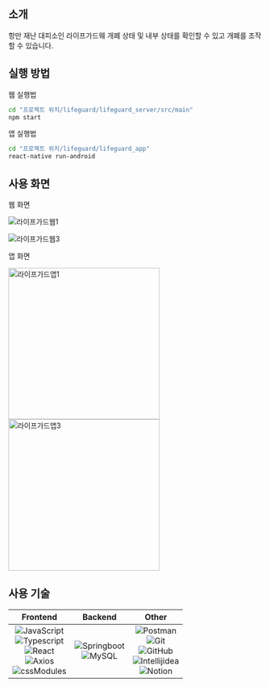## 소개

항만 재난 대피소인 라이프가드웨 개폐 상태 및 내부 상태를 확인할 수 있고 개폐를 조작할 수 있습니다.


## 실행 방법

웹 실행법

```sh
cd "프로젝트 위치/lifeguard/lifeguard_server/src/main"
npm start
```

앱 실행법


```sh
cd "프로젝트 위치/lifeguard/lifeguard_app"
react-native run-android
```


## 사용 화면

웹 화면

![라이프가드웹1](https://github.com/bigstone0/Lifeguard/assets/110443412/0fae383d-77a4-4f4c-b039-9abd22128cbe)

![라이프가드웹3](https://github.com/bigstone0/Lifeguard/assets/110443412/7ef310b6-d0fa-47d2-b474-b3924650bf81)

앱 화면

<img width="300" alt="라이프가드앱1" src="https://github.com/bigstone0/Lifeguard/assets/110443412/909ee946-43a1-4a50-91b9-fdda0c99b12b">

<img width="300" alt="라이프가드앱3" src="https://github.com/bigstone0/Lifeguard/assets/110443412/abe993e4-1cc1-4b85-88ca-96cf7fb7653f">

## 사용 기술

|Frontend|Backend|Other|
|:------:|:------:|:---:|
|![JavaScript](https://img.shields.io/badge/javascript-F7DF1E?style=for-the-badge&logo=javascript&logoColor=black)<br>![Typescript](https://img.shields.io/badge/typescript-3178C6?style=for-the-badge&logo=typescript&logoColor=black)<br>![React](https://img.shields.io/badge/react-%2320232a.svg?style=for-the-badge&logo=react&logoColor=%2361DAFB)<br>![Axios](https://img.shields.io/badge/axios-%5A29E4.svg?style=for-the-badge&logo=axios&logoColor=white)<br>![cssModules](https://img.shields.io/badge/cssModules-000000?style=for-the-badge&logo=cssModules&logoColor=white)|![Springboot](https://img.shields.io/badge/springboot-6DB33F.svg?style=for-the-badge&logo=springboot&logoColor=white)<br>![MySQL](https://img.shields.io/badge/mysql-4479A1?style=for-the-badge&logo=mysql&logoColor=white)<br>|![Postman](https://img.shields.io/badge/Postman-FF6C37?style=for-the-badge&logo=Postman&logoColor=white)<br>![Git](https://img.shields.io/badge/git-%23F05033.svg?style=for-the-badge&logo=git&logoColor=white)<br>![GitHub](https://img.shields.io/badge/github-%23121011.svg?style=for-the-badge&logo=github&logoColor=white)<br>![Intellijidea](https://img.shields.io/badge/intellij-000000.svg?style=for-the-badge&logo=intellijidea&logoColor=white)<br>![Notion](https://img.shields.io/badge/Notion-%23000000.svg?style=for-the-badge&logo=notion&logoColor=white)
